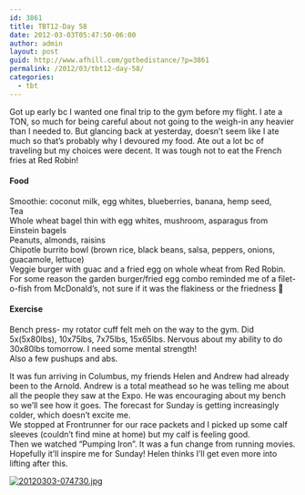 ```yaml
---
id: 3861
title: TBT12-Day 58
date: 2012-03-03T05:47:50-06:00
author: admin
layout: post
guid: http://www.afhill.com/gothedistance/?p=3861
permalink: /2012/03/tbt12-day-58/
categories:
  - tbt
---
```

Got up early bc I wanted one final trip to the gym before my flight. I ate a TON, so much for being careful about not going to the weigh-in any heavier than I needed to. But glancing back at yesterday, doesn&#8217;t seem like I ate much so that&#8217;s probably why I devoured my food. Ate out a lot bc of traveling but my choices were decent. It was tough not to eat the French fries at Red Robin!

#### Food

Smoothie: coconut milk, egg whites, blueberries, banana, hemp seed,  
Tea  
Whole wheat bagel thin with egg whites, mushroom, asparagus from Einstein bagels  
Peanuts, almonds, raisins  
Chipotle burrito bowl (brown rice, black beans, salsa, peppers, onions, guacamole, lettuce)  
Veggie burger with guac and a fried egg on whole wheat from Red Robin. For some reason the garden burger/fried egg combo reminded me of a filet-o-fish from McDonald&#8217;s, not sure if it was the flakiness or the friedness 🙂

#### Exercise

Bench press- my rotator cuff felt meh on the way to the gym. Did 5x(5x80lbs), 10x75lbs, 7x75lbs, 15x65lbs. Nervous about my ability to do 30x80lbs tomorrow. I need some mental strength!  
Also a few pushups and abs. 

It was fun arriving in Columbus, my friends Helen and Andrew had already been to the Arnold. Andrew is a total meathead so he was telling me about all the people they saw at the Expo. He was encouraging about my bench so we&#8217;ll see how it goes. The forecast for Sunday is getting increasingly colder, which doesn&#8217;t excite me.  
We stopped at Frontrunner for our race packets and I picked up some calf sleeves (couldn&#8217;t find mine at home) but my calf is feeling good.  
Then we watched &#8220;Pumping Iron&#8221;. It was a fun change from running movies. Hopefully it&#8217;ll inspire me for Sunday! Helen thinks I&#8217;ll get even more into lifting after this. 

[<img src="http://www.afhill.com/gothedistance/wp-content/uploads/2012/03/20120303-074730.jpg" alt="20120303-074730.jpg" class="alignnone size-full" />](http://www.afhill.com/gothedistance/wp-content/uploads/2012/03/20120303-074730.jpg)